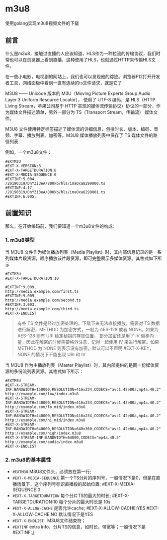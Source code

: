 # m3u8

使用golang实现m3u8视频文件的下载

## 前言

什么是m3u8，接触过直播的人应该知道，HLS作为一种拉流的传输协议，我们时常也可以在浏览器上看到直播，这种使用了HLS，也就通过HTTP来传输HLS文件。

在一些小电影，电视剧的网站上，我们也可以发现他的踪迹。浏览器F12打开开发者工具，网络面板中看到一直有连续的ts文件请求，就是它了

M3U8 —— Unicode 版本的 M3U（Moving Picture Experts Group Audio Layer 3 Uniform Resource Locator），
使用了 UTF-8 编码，是 HLS（HTTP Living Stream，苹果公司基于 HTTP 实现的媒体流传输协议）协议的一部分，作为媒体文件描述清单，另外一部分为 TS（Transport Stream，传输流） 媒体文件。

M3U8 文件使用特定标签描述了媒体流的详细信息，包括时长、版本、编码、音频、字幕、播放列表、加密等。M3U8 媒体播放列表中保存了 TS 媒体文件的路径列表

例如，一个m3u8文件：
```
#EXTM3U
#EXT-X-VERSION:3
#EXT-X-TARGETDURATION:8
#EXT-X-MEDIA-SEQUENCE:0
#EXTINF:5.004,
/20190319/DnYZi3eA/800kb/hls/imaOxa8299000.ts
#EXTINF:4.17,
/20190319/DnYZi3eA/800kb/hls/imaOxa8299001.ts
#EXTINF:6.005,
```

## 前置知识

那么，在开始编码前，我们要知道一个m3u8文件的构成:

### 1. m3u8类型

当 M3U8 文件作为媒体播放列表（Media Playlist）时，其内部信息记录的是一系列媒体片段资源，顺序播放该片段资源，即可完整展示多媒体资源。其格式如下所示
```
#EXTM3U
#EXT-X-TARGETDURATION:10

#EXTINF:9.009,
http://media.example.com/first.ts
#EXTINF:9.009,
http://media.example.com/second.ts
#EXTINF:3.003,
http://media.example.com/third.ts
#EXT-X-ENDLIST
```

> 有些 TS 文件是经过加密处理的，下载下来无法直接播放，需要对 TS 数据进行解密，METHOD 为加密方式，一般为 AES-128 或者 NONE。如果为 AES-128 则有 URI 给定秘钥的存放位置，
> 部分加密还是用了 IV 偏移向量，因此在解密的时候需要格外注意，记得一起使用 IV 来进行解密。如果 METHOD 为 NONE 则表示没有加密，默认可以不声明 #EXT-X-KEY，NONE 的情况下不能出现 URI 和 IV


当 M3U8 作为主播放列表（Master Playlist）时，其内部提供的是同一份媒体资源的多份流列表资源。其格式如下所示：
```
#EXTM3U
#EXT-X-STREAM-INF:BANDWIDTH=150000,RESOLUTION=416x234,CODECS="avc1.42e00a,mp4a.40.2"
http://example.com/low/index.m3u8
#EXT-X-STREAM-INF:BANDWIDTH=240000,RESOLUTION=416x234,CODECS="avc1.42e00a,mp4a.40.2"
http://example.com/lo_mid/index.m3u8
#EXT-X-STREAM-INF:BANDWIDTH=440000,RESOLUTION=416x234,CODECS="avc1.42e00a,mp4a.40.2"
http://example.com/hi_mid/index.m3u8
#EXT-X-STREAM-INF:BANDWIDTH=640000,RESOLUTION=640x360,CODECS="avc1.42e00a,mp4a.40.2"
http://example.com/high/index.m3u8
#EXT-X-STREAM-INF:BANDWIDTH=64000,CODECS="mp4a.40.5"
http://example.com/audio/index.m3u8
#EXT-X-ENDLIST
```



### 2. m3u8的基本属性

- `#EXTM3U`                    M3U8文件头，必须放在第一行;
- `#EXT-X-MEDIA-SEQUENCE`      第一个TS分片的序列号，一般情况下是0，但是在直播场景下，这个序列号标识直播段的起始位置; #EXT-X-MEDIA-SEQUENCE:0
- `#EXT-X-TARGETDURATION`      每个分片TS的最大的时长;   #EXT-X-TARGETDURATION:10     每个分片的最大时长是 10s
- `#EXT-X-ALLOW-CACHE`         是否允许cache;          #EXT-X-ALLOW-CACHE:YES      #EXT-X-ALLOW-CACHE:NO    默认情况下是YES
- `#EXT-X-ENDLIST `            M3U8文件结束符；
- `#EXTINF`                    extra info，分片TS的信息，如时长，带宽等；一般情况下是    #EXTINF:<duration>,[<title>] 后面可以跟着其他的信息，逗号之前是当前分片的ts时长，分片时长 移动要小于 #EXT-X-TARGETDURATION 定义的值；
- `#EXT-X-VERSION`             M3U8版本号
- `#EXT-X-DISCONTINUITY`       该标签表明其前一个切片与下一个切片之间存在中断。下面会详解
- `#EXT-X-PLAYLIST-TYPE`       表明流媒体类型；
- `#EXT-X-KEY `                是否加密解析，    #EXT-X-KEY:METHOD=AES-128,URI="https://priv.example.com/key.php?r=52"    加密方式是AES-128,秘钥需要请求   https://priv.example.com/key.php?r=52  ，请求回来存储在本地；


### 3. 怎么判断是否是m3u8直播


1.判断是否存在 #EXT-X-ENDLIST
对于一个M3U8文件，如果结尾不存在 #EXT-X-ENDLIST，那么一定是 直播，不是点播；

2.判断 #EXT-X-PLAYLIST-TYPE 类型
'#EXT-X-PLAYLIST-TYPE' 有两种类型，

- VOD 即 Video on Demand，表示该视频流为点播源，因此服务器不能更改该 M3U8 文件；

- EVENT 表示该视频流为直播源，因此服务器不能更改或删除该文件任意部分内容（但是可以在文件末尾添加新内容）
（注：VOD 文件通常带有 EXT-X-ENDLIST 标签，因为其为点播片源，不会改变；而 EVEVT 文件初始化时一般不会有 EXT-X-ENDLIST 标签，暗示有新的文件会添加到播放列表末尾，因此也需要客户端定时获取该 M3U8 文件，以获取新的媒体片段资源，直到访问到 EXT-X-ENDLIST 标签才停止）
  

### 4. 多码率

例如一个master list中：
```
#EXTM3U
#EXT-X-STREAM-INF:BANDWIDTH=150000,RESOLUTION=416x234,CODECS="avc1.42e00a,mp4a.40.2"
http://example.com/low/index.m3u8
#EXT-X-STREAM-INF:BANDWIDTH=240000,RESOLUTION=416x234,CODECS="avc1.42e00a,mp4a.40.2"
http://example.com/lo_mid/index.m3u8
#EXT-X-STREAM-INF:BANDWIDTH=440000,RESOLUTION=416x234,CODECS="avc1.42e00a,mp4a.40.2"
http://example.com/hi_mid/index.m3u8
#EXT-X-STREAM-INF:BANDWIDTH=640000,RESOLUTION=640x360,CODECS="avc1.42e00a,mp4a.40.2"
http://example.com/high/index.m3u8
#EXT-X-STREAM-INF:BANDWIDTH=64000,CODECS="mp4a.40.5"
http://example.com/audio/index.m3u8
#EXT-X-ENDLIST
```

通过不同码率选择上面不同的m3u8文件，然后在获取ts片段



## 实现

根据上面的内容，我们在心里可以大概有一个m3u8文件的结构

![image-20210529132616827](https://cdn.jsdelivr.net/gh/watertreestar/CDN@master/picimage-20210529132616827.png)

接下来的代码实现中也会创建对应的数据结构,我们需要从string或者io流中解析出上述的结构，以便进行后续的操作



## 代码

### 1. 数据结构定义

上一篇分析了一个m3u8文件的结构，那我们现在就从这个文件中读取出计算机能够识别的结构。

这个文件的parse非常简单，不涉及到复杂的语法，现在我们需要覆盖的范围也就只是上一篇提到的几个，所以关键字也没有几个。那么我们就可以按行读取出来，
每一行就是一个字符串，根据这个字符串的头部来判断是一个什么结构，读取的过程中顺便判断这个文件是不是合法的，很容易

首先我们需要一个struct来表示一个m3u8文件
```go
type M3u8 struct {
	Version        int8              // EXT-X-VERSION:version
	MediaSequence  uint64            // Default 0, #EXT-X-MEDIA-SEQUENCE:sequence
	Segments       []*Segment        // Define a Play List
	MasterPlaylist []*MasterPlaylist // Define a Master Play List
	Keys           map[int]*Key      // Keys for per segment
	EndList        bool              // #EXT-X-ENDLIST
	PlaylistType   PlaylistType      // VOD or EVENT
	TargetDuration float64           // #EXT-X-TARGETDURATION:duration
}
```

上面看到有Segment和MasterPlayList,这两个二选一，也就是上篇说的一个m3u8可以是一个MasterPlayList来提供多码率，从MasterPalyList中可以选择一个
特定的码率，然后拿到一个新的m3u8文件，这个m3u8中包含了多个Segment，Segment包含了ts片段（也就是一个代表ts的URI）.还看到一个Key数组，这个是对于每一个
Segment的加密密钥

```go
// Segment
// #EXTINF:10.000000,
// 5dd92bfb879c6421d7281c769f0f8c93-4.ts
type Segment struct {
	URI      string
	KeyIndex int
	Title    string  // #EXTINF: duration,<title>
	Duration float32 // #EXTINF: duration,<title>
	Length   uint64  // #EXT-X-BYTERANGE: length[@offset]
	Offset   uint64  // #EXT-X-BYTERANGE: length[@offset]
}

// MasterPlaylist
// #EXT-X-STREAM-INF:PROGRAM-ID=1,BANDWIDTH=240000,RESOLUTION=416x234,CODECS="avc1.42e00a,mp4a.40.2"
type MasterPlaylist struct {
	URI        string
	BandWidth  uint32
	Resolution string
	Codecs     string
	ProgramID  uint32
}

// Key
// #EXT-X-KEY:METHOD=AES-128,URI="key.key"
type Key struct {
	// 'AES-128' or 'NONE'
	// If the encryption method is NONE, the URI and the IV attributes MUST NOT be present
	Method CryptMethod
	URI    string
	IV     string
}
```

### 2. parser

定义好这个结构后，就需要从文件中解析出这个结构，我们要做的就是从一个文件中读取一行，把这一行作为字符串，判断字符串的头部是什么开始的，如果匹配上了，就进一步处理
比如我们遇到一行
```
#EXTINF:10.000000,hello
```
我们就可以认为这是一个segment的的duration和title定义,那么我们就可以按照以下的方式来解析
```go
case strings.HasPrefix(line, "#EXTINF:"):
    if extInf {
        return nil, fmt.Errorf("duplicate EXTINF: %s, line: %d", line, i+1)
    }
    if seg == nil {
        seg = new(Segment)
    }
    var s string
    if _, err := fmt.Sscanf(line, "#EXTINF:%s", &s); err != nil {
        return nil, err
    }
    if strings.Contains(s, ",") {
        split := strings.Split(s, ",")
        seg.Title = split[1]
        s = split[0]
    }
    df, err := strconv.ParseFloat(s, 32)
    if err != nil {
        return nil, err
    }
    seg.Duration = float32(df)
    seg.KeyIndex = keyIndex
    extInf = true
```

整个parse过程就类似于上面这种，通过for + switch-case 来实现。其实就是一个简单的词法分析器，由于这里我们没有做语法分析，所以对于错误我们不能发现。
更加完善的词法分析可以了解编译原理的知识，或者通过有限自动机来实现

### 3. download

完成分析，构造出我们要的结构以后，就可以来进行下载了，通过http请求，然后保存每一个ts片段，最后我们把所有的ts片段合并成一个文件便完成了下载。
为了加快下载的速度，当然不能少了协程

关键下载的代码：
```go
var wg sync.WaitGroup
for {
    tsIdx, end, err := d.next()
    if err != nil {
        if end {
            break
        }
        continue
    }
    wg.Add(1)
    go func(idx int) {
        defer wg.Done()
        if err := d.download(idx); err != nil {
            // Back into the queue, retry request
            fmt.Printf("[failed] %s\n", err.Error())
            if err := d.back(idx); err != nil {
                fmt.Printf(err.Error())
            }
        }
    }(tsIdx)
}
wg.Wait()
if err := d.merge(); err != nil {
    return err
}
return nil
```

这个工具整体来说比较简单，这里这是提供一种思路，本身就很容易通过任何一门语言来实现

在做这个过程中，我也参考了别人的思路和代码。








